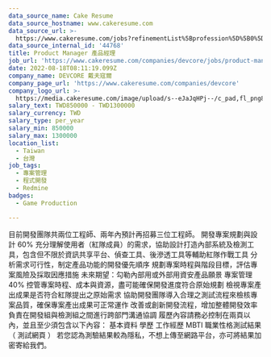 ```yaml
---
data_source_name: Cake Resume
data_source_hostname: www.cakeresume.com
data_source_url: >-
  https://www.cakeresume.com/jobs?refinementList%5Bprofession%5D%5B0%5D=game-production&range%5Bsalary_range%5D%5Bmin%5D=1000000
data_source_internal_id: '44768'
title: Product Manager 產品經理
job_url: 'https://www.cakeresume.com/companies/devcore/jobs/product-manager-for-red-team'
date: 2022-08-18T08:11:19.099Z
company_name: DEVCORE 戴夫寇爾
company_page_url: 'https://www.cakeresume.com/companies/devcore'
company_logo_url: >-
  https://media.cakeresume.com/image/upload/s--eJaJqHPj--/c_pad,fl_png8,h_200,w_200/v1650984586/uafnic3fu3mhogjoaf7g.png
salary_text: TWD850000 - TWD1300000
salary_currency: TWD
salary_type: per_year
salary_min: 850000
salary_max: 1300000
location_list:
  - Taiwan
  - 台灣
job_tags:
  - 專案管理
  - 程式開發
  - Redmine
badges:
  - Game Production

---
```


目前開發團隊共兩位工程師、兩年內預計再招募三位工程師。 開發專案規劃與設計 60% 充分理解使用者（紅隊成員）的需求，協助設計打造內部系統及檢測工具，包含但不限於資訊共享平台、偵查工具、後滲透工具等輔助紅隊作戰工具 分析需求可行性，制定產品功能的開發優先順序 規劃專案時程與階段目標，評估專案風險及採取因應措施 未來期望：勾勒內部用或外部用資安產品願景 專案管理 40% 控管專案時程、成本與資源，盡可能確保開發進度符合原始規劃 檢視專案產出成果是否符合紅隊提出之原始需求 協助開發團隊導入合理之測試流程來檢核專案品質，確保專案產出成果可正常運作 改善或創新開發流程，增加整體開發效率 負責在開發組與檢測組之間進行跨部門溝通協調 履歷內容請務必控制在兩頁以內，並且至少須包含以下內容： 基本資料 學歷 工作經歷 MBTI 職業性格測試結果（ 測試網頁 ） 若您認為測驗結果較為隱私，不想上傳至網路平台，亦可將結果加密寄給我們。